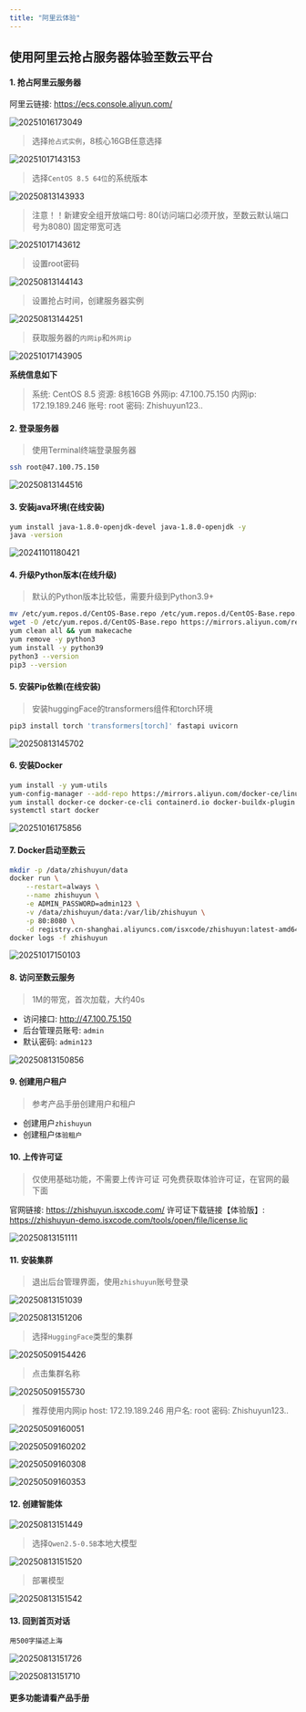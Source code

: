```yaml
---
title: "阿里云体验"
---
```


## 使用阿里云抢占服务器体验至数云平台

#### 1. 抢占阿里云服务器

阿里云链接:  https://ecs.console.aliyun.com/

![20251016173049](https://img.isxcode.com/picgo/20251016173049.png)

> 选择`抢占式实例`，8核心16GB任意选择

![20251017143153](https://img.isxcode.com/picgo/20251017143153.png)

> 选择`CentOS 8.5 64位`的系统版本

![20250813143933](https://img.isxcode.com/picgo/20250813143933.png)

> 注意！！新建安全组开放端口号: 80(访问端口必须开放，至数云默认端口号为8080)
> 固定带宽可选

![20251017143612](https://img.isxcode.com/picgo/20251017143612.png)

> 设置root密码

![20250813144143](https://img.isxcode.com/picgo/20250813144143.png)

> 设置抢占时间，创建服务器实例

![20250813144251](https://img.isxcode.com/picgo/20250813144251.png)

> 获取服务器的`内网ip`和`外网ip`

![20251017143905](https://img.isxcode.com/picgo/20251017143905.png)

**系统信息如下**

> 系统: CentOS 8.5
> 资源: 8核16GB
> 外网ip: 47.100.75.150
> 内网ip: 172.19.189.246
> 账号: root
> 密码: Zhishuyun123..

#### 2. 登录服务器

> 使用Terminal终端登录服务器

```bash
ssh root@47.100.75.150
```

![20250813144516](https://img.isxcode.com/picgo/20250813144516.png)

#### 3. 安装java环境(在线安装)

```bash
yum install java-1.8.0-openjdk-devel java-1.8.0-openjdk -y
java -version 
```

![20241101180421](https://img.isxcode.com/picgo/20241101180421.png)

#### 4. 升级Python版本(在线升级)

> 默认的Python版本比较低，需要升级到Python3.9+

```bash
mv /etc/yum.repos.d/CentOS-Base.repo /etc/yum.repos.d/CentOS-Base.repo.backup
wget -O /etc/yum.repos.d/CentOS-Base.repo https://mirrors.aliyun.com/repo/CentOS-vault-8.5.2111.repo
yum clean all && yum makecache
yum remove -y python3
yum install -y python39 
python3 --version
pip3 --version
```

#### 5. 安装Pip依赖(在线安装)

> 安装huggingFace的transformers组件和torch环境

```bash
pip3 install torch 'transformers[torch]' fastapi uvicorn 
```

![20250813145702](https://img.isxcode.com/picgo/20250813145702.png)

#### 6. 安装Docker

```bash
yum install -y yum-utils
yum-config-manager --add-repo https://mirrors.aliyun.com/docker-ce/linux/centos/docker-ce.repo
yum install docker-ce docker-ce-cli containerd.io docker-buildx-plugin docker-compose-plugin
systemctl start docker
```

![20251016175856](https://img.isxcode.com/picgo/20251016175856.png)

#### 7. Docker启动至数云

```bash
mkdir -p /data/zhishuyun/data
docker run \
    --restart=always \
    --name zhishuyun \
    -e ADMIN_PASSWORD=admin123 \
    -v /data/zhishuyun/data:/var/lib/zhishuyun \
    -p 80:8080 \
    -d registry.cn-shanghai.aliyuncs.com/isxcode/zhishuyun:latest-amd64
docker logs -f zhishuyun
```

![20251017150103](https://img.isxcode.com/picgo/20251017150103.png)

#### 8. 访问至数云服务

> 1M的带宽，首次加载，大约40s

- 访问接口: http://47.100.75.150
- 后台管理员账号: `admin` 
- 默认密码: `admin123`

![20250813150856](https://img.isxcode.com/picgo/20250813150856.png)

#### 9. 创建用户租户

> 参考产品手册创建用户和租户

- 创建用户`zhishuyun` 
- 创建租户`体验租户`

#### 10. 上传许可证

> 仅使用基础功能，不需要上传许可证
> 可免费获取体验许可证，在官网的最下面  

官网链接: https://zhishuyun.isxcode.com/
许可证下载链接【体验版】: 
https://zhishuyun-demo.isxcode.com/tools/open/file/license.lic

![20250813151111](https://img.isxcode.com/picgo/20250813151111.png)

#### 11. 安装集群

> 退出后台管理界面，使用`zhishuyun`账号登录

![20250813151039](https://img.isxcode.com/picgo/20250813151039.png)

![20250813151206](https://img.isxcode.com/picgo/20250813151206.png)

>  选择`HuggingFace`类型的集群

![20250509154426](https://img.isxcode.com/picgo/20250509154426.png)

> 点击集群名称

![20250509155730](https://img.isxcode.com/picgo/20250509155730.png)

> 推荐使用内网ip
> host: 172.19.189.246
> 用户名: root
> 密码: Zhishuyun123..

![20250509160051](https://img.isxcode.com/picgo/20250509160051.png)

![20250509160202](https://img.isxcode.com/picgo/20250509160202.png)

![20250509160308](https://img.isxcode.com/picgo/20250509160308.png)

![20250509160353](https://img.isxcode.com/picgo/20250509160353.png)

#### 12. 创建智能体

![20250813151449](https://img.isxcode.com/picgo/20250813151449.png)

> 选择`Qwen2.5-0.5B`本地大模型

![20250813151520](https://img.isxcode.com/picgo/20250813151520.png)

> 部署模型

![20250813151542](https://img.isxcode.com/picgo/20250813151542.png)

#### 13. 回到首页对话

```bash
用500字描述上海
```

![20250813151726](https://img.isxcode.com/picgo/20250813151726.png)

![20250813151710](https://img.isxcode.com/picgo/20250813151710.png)

#### 更多功能请看产品手册